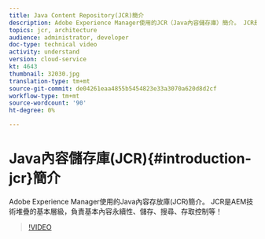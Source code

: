 ```yaml
---
title: Java Content Repository(JCR)簡介
description: Adobe Experience Manager使用的JCR（Java內容儲存庫）簡介。 JCR是AEM技術堆疊的基本層級，負責基本內容永續性、儲存、搜尋、存取控制等！
topics: jcr, architecture
audience: administrator, developer
doc-type: technical video
activity: understand
version: cloud-service
kt: 4643
thumbnail: 32030.jpg
translation-type: tm+mt
source-git-commit: de04261eaa4855b5454823e33a3070a620d8d2cf
workflow-type: tm+mt
source-wordcount: '90'
ht-degree: 0%

---
```



# Java內容儲存庫(JCR){#introduction-jcr}簡介

Adobe Experience Manager使用的Java內容存放庫(JCR)簡介。 JCR是AEM技術堆疊的基本層級，負責基本內容永續性、儲存、搜尋、存取控制等！

>[!VIDEO](https://video.tv.adobe.com/v/32030/?quality=12&learn=on)

